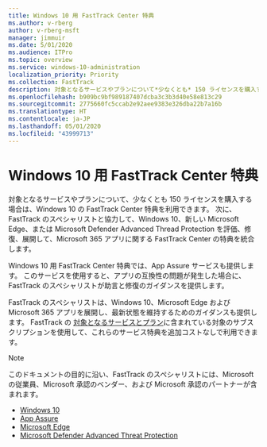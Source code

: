 ```yaml
---
title: Windows 10 用 FastTrack Center 特典
ms.author: v-rberg
author: v-rberg-msft
manager: jimmuir
ms.date: 5/01/2020
ms.audience: ITPro
ms.topic: overview
ms.service: windows-10-administration
localization_priority: Priority
ms.collection: FastTrack
description: 対象となるサービスやプランについて*少なくとも* 150 ライセンスを購入する場合は、Windows 10 用 FastTrack Center 特典を利用できます。
ms.openlocfilehash: b909bc9bf989187407dcba3c3b3d40e58e813c29
ms.sourcegitcommit: 2775660fc5ccab2e92aee9383e326dba22b7a16b
ms.translationtype: HT
ms.contentlocale: ja-JP
ms.lasthandoff: 05/01/2020
ms.locfileid: "43999713"
---
```

# <a name="fasttrack-center-benefit-for-windows-10"></a>Windows 10 用 FastTrack Center 特典

対象となるサービスやプランについて、少なくとも 150 ライセンスを購入する場合は、Windows 10 の FastTrack Center 特典を利用できます。 次に、FastTrack のスペシャリストと協力して、Windows 10、新しい Microsoft Edge、または Microsoft Defender Advanced Thread Protection を評価、修復、展開して、Microsoft 365 アプリに関する FastTrack Center の特典を統合します。 

Windows 10 用 FastTrack Center 特典では、App Assure サービスも提供します。 このサービスを使用すると、アプリの互換性の問題が発生した場合に、FastTrack のスペシャリストが助言と修復のガイダンスを提供します。 

FastTrack のスペシャリストは、Windows 10、Microsoft Edge および Microsoft 365 アプリを展開し、最新状態を維持するためのガイダンスも提供します。 FastTrack の [対象となるサービスとプラン](M365-eligible-services-and-plans.md)に含まれている対象のサブスクリプションを使用して、これらのサービス特典を追加コストなしで利用できます。
  
> [!NOTE]
> このドキュメントの目的に沿い、FastTrack のスペシャリストには、Microsoft の従業員、Microsoft 承認のベンダー、および Microsoft 承認のパートナーが含まれます。 
    
- [Windows 10](Win-10-windows-10.md)
- [App Assure](Win-10-app-assure.md)
- [Microsoft Edge](Win-10-microsoft-edge.md)
- [Microsoft Defender Advanced Threat Protection](Win-10-microsoft-defender-atp.md)

